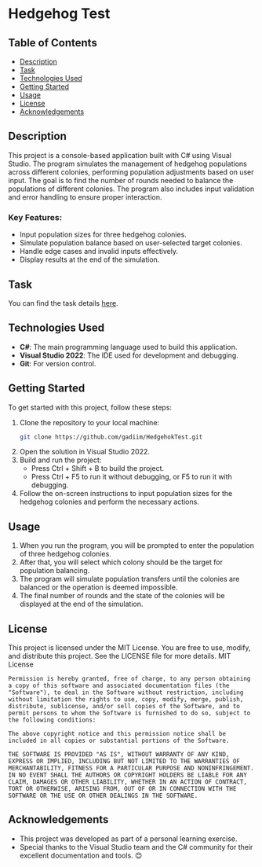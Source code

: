 # Hedgehog Test

## Table of Contents
- [Description](#description)
- [Task](#task)
- [Technologies Used](#technologies-used)
- [Getting Started](#getting-started)
- [Usage](#usage)
- [License](#license)
- [Acknowledgements](#acknowledgements)

## Description
This project is a console-based application built with C# using Visual Studio. The program simulates the management of hedgehog populations across different colonies, performing population adjustments based on user input. The goal is to find the number of rounds needed to balance the populations of different colonies. The program also includes input validation and error handling to ensure proper interaction.

### Key Features:
- Input population sizes for three hedgehog colonies.
- Simulate population balance based on user-selected target colonies.
- Handle edge cases and invalid inputs effectively.
- Display results at the end of the simulation.

## Task
You can find the task details [here](https://github.com/gadiim/HedgehokTest/blob/main/TASK.md).

## Technologies Used
- **C#**: The main programming language used to build this application.
- **Visual Studio 2022**: The IDE used for development and debugging.
- **Git**: For version control.

## Getting Started

To get started with this project, follow these steps:

1. Clone the repository to your local machine:
   ```bash
   git clone https://github.com/gadiim/HedgehokTest.git
   ```
2. Open the solution in Visual Studio 2022.
3. Build and run the project:
   - Press Ctrl + Shift + B to build the project.
   - Press Ctrl + F5 to run it without debugging, or F5 to run it with debugging.
5. Follow the on-screen instructions to input population sizes for the hedgehog colonies and perform the necessary actions.

## Usage

1. When you run the program, you will be prompted to enter the population of three hedgehog colonies.
2. After that, you will select which colony should be the target for population balancing.
3. The program will simulate population transfers until the colonies are balanced or the operation is deemed impossible.
4. The final number of rounds and the state of the colonies will be displayed at the end of the simulation.

## License

This project is licensed under the MIT License. You are free to use, modify, and distribute this project. See the LICENSE file for more details.
MIT License
```plaintext
Permission is hereby granted, free of charge, to any person obtaining a copy of this software and associated documentation files (the "Software"), to deal in the Software without restriction, including without limitation the rights to use, copy, modify, merge, publish, distribute, sublicense, and/or sell copies of the Software, and to permit persons to whom the Software is furnished to do so, subject to the following conditions:

The above copyright notice and this permission notice shall be included in all copies or substantial portions of the Software.

THE SOFTWARE IS PROVIDED "AS IS", WITHOUT WARRANTY OF ANY KIND, EXPRESS OR IMPLIED, INCLUDING BUT NOT LIMITED TO THE WARRANTIES OF MERCHANTABILITY, FITNESS FOR A PARTICULAR PURPOSE AND NONINFRINGEMENT. IN NO EVENT SHALL THE AUTHORS OR COPYRIGHT HOLDERS BE LIABLE FOR ANY CLAIM, DAMAGES OR OTHER LIABILITY, WHETHER IN AN ACTION OF CONTRACT, TORT OR OTHERWISE, ARISING FROM, OUT OF OR IN CONNECTION WITH THE SOFTWARE OR THE USE OR OTHER DEALINGS IN THE SOFTWARE.
```

## Acknowledgements

- This project was developed as part of a personal learning exercise.
- Special thanks to the Visual Studio team and the C# community for their excellent documentation and tools. 😊

